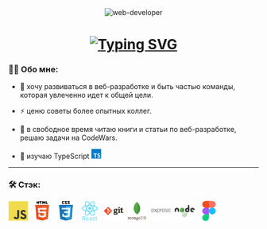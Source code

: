 <div id="header" align="center">
  <img src="http://studiopixel.in/wp-content/uploads/2017/11/senior-front-end-developer-openings-1.gif" alt="web-developer" width="400"/>
</div>
<h1 align="center"><a href="https://git.io/typing-svg"><img src="https://readme-typing-svg.demolab.com?font=Roboto&weight=900&size=30&pause=1000&color=000000&center=true&random=false&width=435&lines=%D0%9F%D1%80%D0%B8%D0%B2%D0%B5%D1%82!+%D0%9C%D0%B5%D0%BD%D1%8F+%D0%B7%D0%BE%D0%B2%D1%83%D1%82+%D0%A1%D0%B2%D0%B5%D1%82%D0%BB%D0%B0%D0%BD%D0%B0" alt="Typing SVG" /></a></h1>

### :woman_technologist: Обо мне:

- &#128640; хочу развиваться в веб-разработке и быть частью команды, которая увлеченно идет к общей цели.

- &#9889; ценю советы более опытных коллег.

- &#129488; в свободное время читаю книги и статьи по веб-разработке, решаю задачи на CodeWars.

- &#128064; изучаю TypeScript <img src="https://github.com/devicons/devicon/blob/master/icons/typescript/typescript-original.svg" title="TypeScript" alt="TypeScript" width="20" height="20"/>&nbsp;

---

### :hammer_and_wrench: Стэк:
<div>
  <img src="https://github.com/devicons/devicon/blob/master/icons/javascript/javascript-original.svg" title="JavaScript" alt="JavaScript" width="40" height="40"/>&nbsp;
  <img src="https://github.com/devicons/devicon/blob/master/icons/html5/html5-original-wordmark.svg" title="HTML5" alt="HTML" width="40" height="40"/>&nbsp;
  <img src="https://github.com/devicons/devicon/blob/master/icons/css3/css3-original-wordmark.svg"  title="CSS3" alt="CSS" width="40" height="40"/>&nbsp;
  <img src="https://github.com/devicons/devicon/blob/master/icons/react/react-original-wordmark.svg" title="React" alt="React" width="40" height="40"/>&nbsp;
  <img src="https://github.com/devicons/devicon/blob/master/icons/git/git-original-wordmark.svg" title="Git" alt="Git" width="40" height="40"/>&nbsp;
  <img src="https://github.com/devicons/devicon/blob/master/icons/mongodb/mongodb-original-wordmark.svg" title="MongoDB" alt="MongoDB" width="40" height="40"/>&nbsp;
  <img src="https://github.com/devicons/devicon/blob/master/icons/express/express-original-wordmark.svg" title="Express.js" alt="Express.js" width="40" height="40"/>&nbsp;
  <img src="https://github.com/devicons/devicon/blob/master/icons/nodejs/nodejs-original-wordmark.svg" title="NodeJS" alt="NodeJS" width="40" height="40"/>&nbsp;
  <img src="https://github.com/devicons/devicon/blob/master/icons/figma/figma-original.svg" title="Figma" alt="Figma " width="40" height="40"/>&nbsp;
</div>
